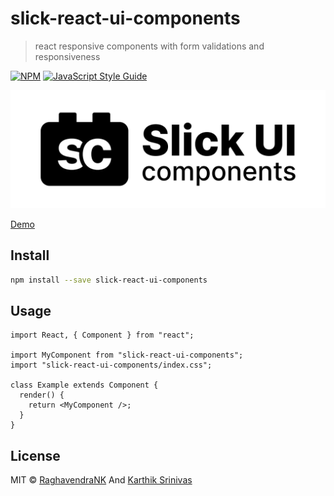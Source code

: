 # slick-react-ui-components

> react responsive components with form validations and responsiveness

[![NPM](https://img.shields.io/npm/v/slick-react-ui-components.svg)](https://www.npmjs.com/package/slick-react-ui-components) [![JavaScript Style Guide](https://img.shields.io/badge/code_style-standard-brightgreen.svg)](https://standardjs.com)

![alt tag](https://github.com/RaghavendraNK/slick-react-ui-components/blob/main/example/LogoTitle.svg)

[Demo](https://slick-react-ui-components.herokuapp.com/)

## Install

```bash
npm install --save slick-react-ui-components
```

## Usage

```tsx
import React, { Component } from "react";

import MyComponent from "slick-react-ui-components";
import "slick-react-ui-components/index.css";

class Example extends Component {
  render() {
    return <MyComponent />;
  }
}
```

## License

MIT © [RaghavendraNK](https://github.com/RaghavendraNK) And [Karthik Srinivas](https://github.com/orgs/KR-Inc/people/aathis)
